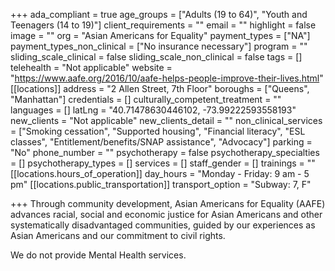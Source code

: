 +++
ada_compliant = true
age_groups = ["Adults (19 to 64)", "Youth and Teenagers (14 to 19)"]
client_requirements = ""
email = ""
highlight = false
image = ""
org = "Asian Americans for Equality"
payment_types = ["NA"]
payment_types_non_clinical = ["No insurance necessary"]
program = ""
sliding_scale_clinical = false
sliding_scale_non_clinical = false
tags = []
telehealth = "Not applicable"
website = "https://www.aafe.org/2016/10/aafe-helps-people-improve-their-lives.html"
[[locations]]
address = "2 Allen Street, 7th Floor"
boroughs = ["Queens", "Manhattan"]
credentials = []
culturally_competent_treatment = ""
languages = []
latLng = "40.71478630446102, -73.99222593558193"
new_clients = "Not applicable"
new_clients_detail = ""
non_clinical_services = ["Smoking cessation", "Supported housing", "Financial literacy", "ESL classes", "Entitlement/benefits/SNAP assistance", "Advocacy"]
parking = "No"
phone_number = ""
psychotherapy = false
psychotherapy_specialties = []
psychotherapy_types = []
services = []
staff_gender = []
trainings = ""
[[locations.hours_of_operation]]
day_hours = "Monday - Friday: 9 am - 5 pm"
[[locations.public_transportation]]
transport_option = "Subway: 7, F"

+++
Through community development, Asian Americans for Equality (AAFE) advances racial, social and economic justice for Asian Americans and other systematically disadvantaged communities, guided by our experiences as Asian Americans and our commitment to civil rights.

We do not provide Mental Health services.